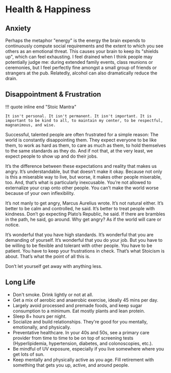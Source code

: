 # Health & Happiness

## Anxiety
Perhaps the metaphor "energy" is the energy the brain expends to continuously compute social requirements and the extent to which you see others as an emotional threat. This causes your brain to keep its "shields up", which can feel exhausting. I feel drained when I think people may potentially judge me: during extended family events, class reunions or ceremonies, but I feel perfectly fine amongst a small group of friends or strangers at the pub. Relatedly, alcohol can also dramatically reduce the drain.

## Disappointment & Frustration
!!! quote inline end "Stoic Mantra"

	It isn't personal. It isn't permanent. It isn't important. It is important to be kind to all, to maintain my center, to be respectful, magnanimous, and wise.

Successful, talented people are often frustrated for a simple reason: The world is constantly disappointing them. They expect everyone to be like them, to work as hard as them, to care as much as them, to hold themselves to the same standards as they do. And if not that, at the very least, we expect people to show up and do their jobs.

It’s the difference between these expectations and reality that makes us angry. It’s understandable, but that doesn’t make it okay. Because not only is this a miserable way to live, but worse, it makes other people miserable, too. And, that’s what is particularly inexcusable. You’re not allowed to externalize your crap onto other people. You can’t make the world worse because of your own inflexibility.

It’s not manly to get angry, Marcus Aurelius wrote. It’s not natural either. It’s better to be calm and controlled, he said. It’s better to treat people with kindness. Don’t go expecting Plato’s Republic, he said. If there are brambles in the path, he said, go around. Why get angry? As if the world will care or notice.

It’s wonderful that you have high standards. It’s wonderful that you are demanding of yourself. It’s wonderful that you do your job. But you have to be willing to be flexible and tolerant with other people. You have to be patient. You have to keep your frustrations in check. That’s what Stoicism is about. That’s what the point of all this is.

Don’t let yourself get away with anything less.  

## Long Life
* Don't smoke. Drink lightly or not at all.
* Get a mix of aerobic and anaerobic exercise, ideally 45 mins per day.
* Largely avoid processed and premade foods, and keep sugar consumption to a minimum. Eat mostly plants and lean protein.
* Sleep 8+ hours per night.
* Socialize and build relationships. They're good for you mentally, emotionally, and physically.
* Preventative healthcare. In your 40s and 50s, see a primary care provider from time to time to be on top of screening tests (Hyperlipidemia, hypertension, diabetes, and colonoscopies, etc.).
* Be mindful of UV exposure, especially if you live somewhere where you get lots of sun.
* Keep mentally and physically active as you age. Fill retirement with something that gets you up, active, and around people.
